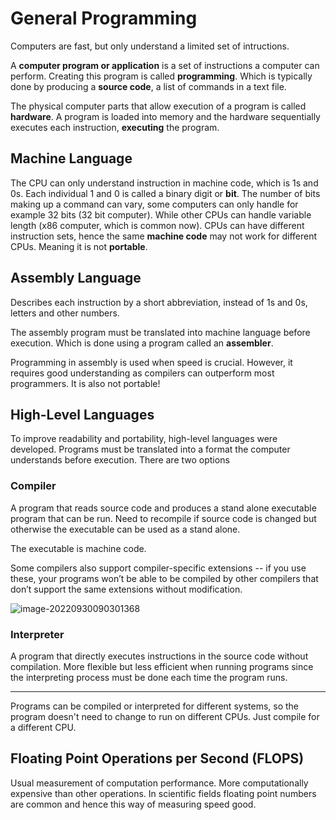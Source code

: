# General Programming

Computers are fast, but only understand a limited set of intructions. 

A **computer program or application** is a set of instructions a computer can perform. Creating this program is called **programming**. Which is typically done by producing a **source code**, a list of commands in a text file. 

The physical computer parts that allow execution of a program is called **hardware**. A program is loaded into memory and the hardware sequentially executes each instruction, **executing** the program.

## Machine Language

The CPU can only understand instruction in machine code, which is 1s and 0s. Each individual 1 and 0 is called a binary digit or **bit**. The number of bits making up a command can vary, some computers can only handle for example 32 bits (32 bit computer). While other CPUs can handle variable length (x86 computer, which is common now). CPUs can have different instruction sets, hence the same **machine code** may not work for different CPUs. Meaning it is not **portable**.

## Assembly Language

Describes each instruction by a short abbreviation, instead of 1s and 0s, letters and other numbers. 

The assembly program must be translated into machine language before execution. Which is done using a program called an **assembler**. 

Programming in assembly is used when speed is crucial. However, it requires good understanding as compilers can outperform most programmers. It is also not portable!

## High-Level Languages

To improve readability and portability, high-level languages were developed. Programs must be translated into a format the computer understands before execution. There are two options

### Compiler

A program that reads source code and produces a stand alone executable program that can be run. Need to recompile if source code is changed but otherwise the executable can be used as a stand alone. 

The executable is machine code.

Some compilers also support compiler-specific extensions -- if you use these, your programs won’t be able to be compiled by other compilers that don’t support the same extensions without modification.

![image-20220930090301368](C:\Users\Johan\AppData\Roaming\Typora\typora-user-images\image-20220930090301368.png)

### Interpreter

A program that directly executes instructions in the source code without compilation. More flexible but less efficient when running programs since the interpreting process must be done each time the program runs. 

---

Programs can be compiled or interpreted for different systems, so the program doesn't need to change to run on different CPUs. Just compile for a different CPU. 

## Floating Point Operations per Second (FLOPS)

Usual measurement of computation performance. More computationally expensive than other operations. In scientific fields floating point numbers are common and hence this way of measuring speed good. 

